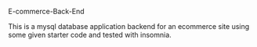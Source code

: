 E-commerce-Back-End

This is a mysql database application backend for an ecommerce site using some given starter code and tested with insomnia.

